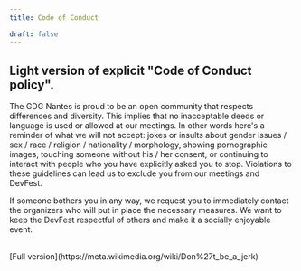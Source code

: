 ```yaml
---
title: Code of Conduct

draft: false
---
```


## Light version of explicit "Code of Conduct policy".

The GDG Nantes is proud to be an open community that respects differences and diversity. This implies that no inacceptable deeds or language is used or allowed at our meetings. In other words here's a reminder of what we will not accept: jokes or insults about gender issues / sex / race / religion / nationality / morphology, showing pornographic images, touching someone without his / her consent, or continuing  to interact with people who you have explicitly asked you to stop. Violations to these guidelines can lead us to exclude you from our meetings and DevFest.

If someone bothers you in any way, we request you to immediately contact the organizers who will put in place the necessary measures. We want to keep the DevFest respectful of others and make it a socially enjoyable event.

<br>
[Full version](https://meta.wikimedia.org/wiki/Don%27t_be_a_jerk)